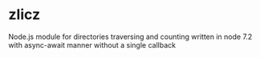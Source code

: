 # zlicz
Node.js module for directories traversing and counting written in node 7.2 with async-await manner without a single callback
